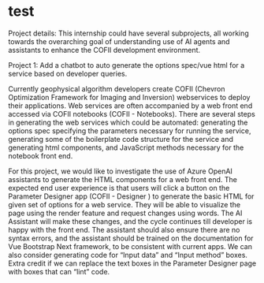 # test

Project details: This internship could have several subprojects, all working towards the overarching goal of understanding use of AI agents and assistants to enhance the COFII development environment. 

Project 1: Add a chatbot to auto generate the options spec/vue html for a service based on developer queries.  

Currently geophysical algorithm developers create COFII (Chevron Optimization Framework for Imaging and Inversion) webservices to deploy their applications. Web services are often accompanied by a web front end accessed via COFII notebooks (COFII - Notebooks). There are several steps in generating the web services which could be automated: generating the options spec specifying the parameters necessary for running the service, generating some of the boilerplate code structure for the service and generating html components, and JavaScript methods necessary for the notebook front end.  

For this project, we would like to investigate the use of Azure OpenAI assistants to generate the HTML components for a web front end.  The expected end user experience is that users will click a button on the Parameter Designer app (COFII - Designer ) to generate the basic HTML for given set of options for a web service. They will be able to visualize the page using the render feature and request changes using words.  The AI Assistant will make these changes, and the cycle continues till developer is happy with the front end. The assistant should also ensure there are no syntax errors, and the assistant should be trained on the documentation for Vue Bootstrap Next framework, to be consistent with current apps. We can also consider generating code for “Input data” and “Input method” boxes. Extra credit if we can replace the text boxes in the Parameter Designer page with boxes that can “lint” code.  
